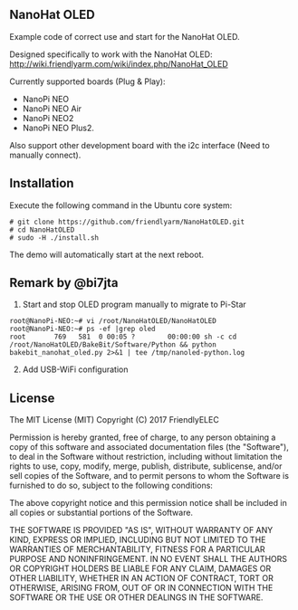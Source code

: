 ## **NanoHat OLED**

Example code of correct use and start for the NanoHat OLED.  

Designed specifically to work with the NanoHat OLED:
http://wiki.friendlyarm.com/wiki/index.php/NanoHat_OLED

Currently supported boards (Plug & Play):
* NanoPi NEO
* NanoPi NEO Air
* NanoPi NEO2
* NanoPi NEO Plus2.

Also support other development board with the i2c interface (Need to manually connect).  


Installation
------------ 
Execute the following command in the Ubuntu core system:    

```
# git clone https://github.com/friendlyarm/NanoHatOLED.git
# cd NanoHatOLED
# sudo -H ./install.sh
```
The demo will automatically start at the next reboot.  

Remark by @bi7jta  
------------  
1) Start and stop OLED program manually to migrate to Pi-Star  
```
root@NanoPi-NEO:~# vi /root/NanoHatOLED/NanoHatOLED  
root@NanoPi-NEO:~# ps -ef |grep oled  
root       769   581  0 00:05 ?        00:00:00 sh -c cd /root/NanoHatOLED/BakeBit/Software/Python && python bakebit_nanohat_oled.py 2>&1 | tee /tmp/nanoled-python.log    
```
2) Add USB-WiFi configuration   

## License

The MIT License (MIT)
Copyright (C) 2017 FriendlyELEC

Permission is hereby granted, free of charge, to any person obtaining a copy
of this software and associated documentation files (the "Software"), to deal
in the Software without restriction, including without limitation the rights
to use, copy, modify, merge, publish, distribute, sublicense, and/or sell
copies of the Software, and to permit persons to whom the Software is
furnished to do so, subject to the following conditions:

The above copyright notice and this permission notice shall be included in
all copies or substantial portions of the Software.

THE SOFTWARE IS PROVIDED "AS IS", WITHOUT WARRANTY OF ANY KIND, EXPRESS OR
IMPLIED, INCLUDING BUT NOT LIMITED TO THE WARRANTIES OF MERCHANTABILITY,
FITNESS FOR A PARTICULAR PURPOSE AND NONINFRINGEMENT. IN NO EVENT SHALL THE
AUTHORS OR COPYRIGHT HOLDERS BE LIABLE FOR ANY CLAIM, DAMAGES OR OTHER
LIABILITY, WHETHER IN AN ACTION OF CONTRACT, TORT OR OTHERWISE, ARISING FROM,
OUT OF OR IN CONNECTION WITH THE SOFTWARE OR THE USE OR OTHER DEALINGS IN
THE SOFTWARE.
